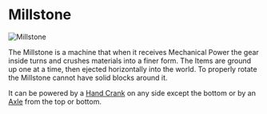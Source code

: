 # Millstone

![Millstone](block:betterwithmods:millstone)

The Millstone is a machine that when it receives Mechanical Power the gear inside turns and crushes materials into a finer form.
The Items are ground up one at a time, then ejected horizontally into the world. To properly rotate the Millstone cannot have solid blocks around it.


It can be powered by a [Hand Crank](hand_crank.md) on any side except the bottom or by an [Axle](wooden_axle.md) from the top or bottom.

